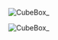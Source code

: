 ![CubeBox_](https://github.com/username/github-stats/blob/master/generated/overview.svg)

![CubeBox_](https://github.com/username/github-stats/blob/master/generated/languages.svg)
